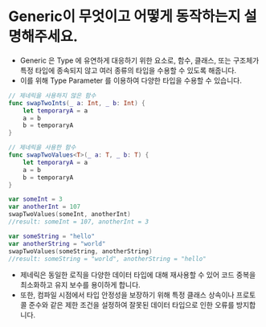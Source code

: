 # Generic이 무엇이고 어떻게 동작하는지 설명해주세요.

- Generic 은 Type 에 유연하게 대응하기 위한 요소로,
함수, 클래스, 또는 구조체가 특정 타입에 종속되지 않고 여러 종류의 타입을 수용할 수 있도록 해줍니다.
- 이를 위해 Type Parameter <T> 를 이용하여 다양한 타입을 수용할 수 있습니다.

```swift
// 제네릭을 사용하지 않은 함수
func swapTwoInts(_ a: Int, _ b: Int) {
    let temporaryA = a
    a = b
    b = temporaryA
}

// 제네릭을 사용한 함수
func swapTwoValues<T>(_ a: T, _ b: T) {
    let temporaryA = a
    a = b
    b = temporaryA
}

var someInt = 3
var anotherInt = 107
swapTwoValues(someInt, anotherInt)
//result: someInt = 107, anotherInt = 3

var someString = "hello"
var anotherString = "world"
swapTwoValues(someString, anotherString)
//result: someString = "world", anotherString = "hello"
```

- 제네릭은 동일한 로직을 다양한 데이터 타입에 대해 재사용할 수 있어 코드 중복을 최소화하고 유지 보수를 용이하게 합니다.
- 또한, 컴파일 시점에서 타입 안정성을 보장하기 위해 특정 클래스 상속이나 프로토콜 준수와 같은 제한 조건을 설정하여 잘못된 데이터 타입으로 인한 오류를 방지합니다.